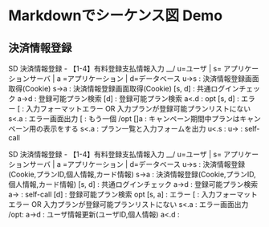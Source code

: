 # Markdownでシーケンス図 Demo

## 決済情報登録

SD 決済情報登録 - 【1-4】有料登録支払情報入力 __/
u=ユーザ | s= アプリケーションサーバ | a =アプリケーション | d=データベース
  u->s         : 決済情報登録画面取得(Cookie)
     s->a      : 決済情報登録画面取得(Cookie)
    [s,    d]  : 共通ログインチェック
        a->d   : 登録可能プラン検索
          [d]  : 登録可能プラン検索
        a<.d   :
opt [s,    d]  : エラー
[              : 入力フォーマットエラー OR 入力プランが登録可能プランリストにない
     s<.a      : エラー画面出力
[              : もう一個
/opt
      []a      : キャンペーン期間中プランはキャンペーン用の表示をする
     s<.a      : プラン一覧と入力フォームを出力
  u<.s         :
  u->          : self-call

SD 決済情報登録 - 【1-4】有料登録支払情報入力 __/
u=ユーザ | s= アプリケーションサーバ | a =アプリケーション | d=データベース
  u->s         : 決済情報登録(Cookie,プランID,個人情報,カード情報)
     s->a      : 決済情報登録(Cookie,プランID,個人情報,カード情報)
    [s,    d]  : 共通ログインチェック
        a->d   : 登録可能プラン検索
        a->    : self-call
          [d]  : 登録可能プラン検索
opt [s, a]     : エラー
[              : 入力フォーマットエラー OR 入力プランが登録可能プランリストにない
     s<.a      : エラー画面出力
/opt:
        a->d   : ユーザ情報更新(ユーザID,個人情報)
        a<.d   :



